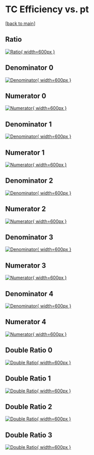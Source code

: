 # TC Efficiency vs. pt

[[back to main](./)]



## Ratio

[![Ratio](../mtv/var/TC_loweta_13_1_eff_pt.png){ width=600px }](../mtv/var/TC_loweta_13_1_eff_pt.pdf)

## Denominator 0

[![Denominator](../mtv/den/TC_loweta_13_1_eff_pt_den0.png){ width=600px }](../mtv/den/TC_loweta_13_1_eff_pt_den0.pdf)

## Numerator 0

[![Numerator](../mtv/num/TC_loweta_13_1_eff_pt_num0.png){ width=600px }](../mtv/num/TC_loweta_13_1_eff_pt_num0.pdf)

## Denominator 1

[![Denominator](../mtv/den/TC_loweta_13_1_eff_pt_den1.png){ width=600px }](../mtv/den/TC_loweta_13_1_eff_pt_den1.pdf)

## Numerator 1

[![Numerator](../mtv/num/TC_loweta_13_1_eff_pt_num1.png){ width=600px }](../mtv/num/TC_loweta_13_1_eff_pt_num1.pdf)

## Denominator 2

[![Denominator](../mtv/den/TC_loweta_13_1_eff_pt_den2.png){ width=600px }](../mtv/den/TC_loweta_13_1_eff_pt_den2.pdf)

## Numerator 2

[![Numerator](../mtv/num/TC_loweta_13_1_eff_pt_num2.png){ width=600px }](../mtv/num/TC_loweta_13_1_eff_pt_num2.pdf)

## Denominator 3

[![Denominator](../mtv/den/TC_loweta_13_1_eff_pt_den3.png){ width=600px }](../mtv/den/TC_loweta_13_1_eff_pt_den3.pdf)

## Numerator 3

[![Numerator](../mtv/num/TC_loweta_13_1_eff_pt_num3.png){ width=600px }](../mtv/num/TC_loweta_13_1_eff_pt_num3.pdf)

## Denominator 4

[![Denominator](../mtv/den/TC_loweta_13_1_eff_pt_den4.png){ width=600px }](../mtv/den/TC_loweta_13_1_eff_pt_den4.pdf)

## Numerator 4

[![Numerator](../mtv/num/TC_loweta_13_1_eff_pt_num4.png){ width=600px }](../mtv/num/TC_loweta_13_1_eff_pt_num4.pdf)

## Double Ratio 0

[![Double Ratio](../mtv/ratio/TC_loweta_13_1_eff_pt_ratio0.png){ width=600px }](../mtv/ratio/TC_loweta_13_1_eff_pt_ratio0.pdf)

## Double Ratio 1

[![Double Ratio](../mtv/ratio/TC_loweta_13_1_eff_pt_ratio1.png){ width=600px }](../mtv/ratio/TC_loweta_13_1_eff_pt_ratio1.pdf)

## Double Ratio 2

[![Double Ratio](../mtv/ratio/TC_loweta_13_1_eff_pt_ratio2.png){ width=600px }](../mtv/ratio/TC_loweta_13_1_eff_pt_ratio2.pdf)

## Double Ratio 3

[![Double Ratio](../mtv/ratio/TC_loweta_13_1_eff_pt_ratio3.png){ width=600px }](../mtv/ratio/TC_loweta_13_1_eff_pt_ratio3.pdf)

